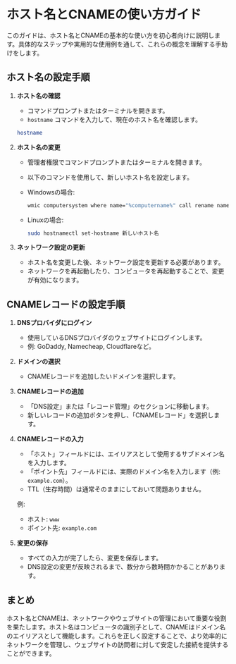 # ホスト名とCNAMEの使い方ガイド

このガイドは、ホスト名とCNAMEの基本的な使い方を初心者向けに説明します。具体的なステップや実用的な使用例を通して、これらの概念を理解する手助けをします。

## ホスト名の設定手順

1. **ホスト名の確認**
   - コマンドプロンプトまたはターミナルを開きます。
   - `hostname` コマンドを入力して、現在のホスト名を確認します。

   ```bash
   hostname
   ```

2. **ホスト名の変更**
   - 管理者権限でコマンドプロンプトまたはターミナルを開きます。
   - 以下のコマンドを使用して、新しいホスト名を設定します。

   - Windowsの場合:
     ```bash
     wmic computersystem where name="%computername%" call rename name="新しいホスト名"
     ```

   - Linuxの場合:
     ```bash
     sudo hostnamectl set-hostname 新しいホスト名
     ```

3. **ネットワーク設定の更新**
   - ホスト名を変更した後、ネットワーク設定を更新する必要があります。
   - ネットワークを再起動したり、コンピュータを再起動することで、変更が有効になります。

## CNAMEレコードの設定手順

1. **DNSプロバイダにログイン**
   - 使用しているDNSプロバイダのウェブサイトにログインします。
   - 例: GoDaddy, Namecheap, Cloudflareなど。

2. **ドメインの選択**
   - CNAMEレコードを追加したいドメインを選択します。

3. **CNAMEレコードの追加**
   - 「DNS設定」または「レコード管理」のセクションに移動します。
   - 新しいレコードの追加ボタンを押し、「CNAMEレコード」を選択します。

4. **CNAMEレコードの入力**
   - 「ホスト」フィールドには、エイリアスとして使用するサブドメイン名を入力します。
   - 「ポイント先」フィールドには、実際のドメイン名を入力します（例: `example.com`）。
   - TTL（生存時間）は通常そのままにしておいて問題ありません。

   例:
   - ホスト: `www`
   - ポイント先: `example.com`

5. **変更の保存**
   - すべての入力が完了したら、変更を保存します。
   - DNS設定の変更が反映されるまで、数分から数時間かかることがあります。

## まとめ

ホスト名とCNAMEは、ネットワークやウェブサイトの管理において重要な役割を果たします。ホスト名はコンピュータの識別子として、CNAMEはドメイン名のエイリアスとして機能します。これらを正しく設定することで、より効率的にネットワークを管理し、ウェブサイトの訪問者に対して安定した接続を提供することができます。